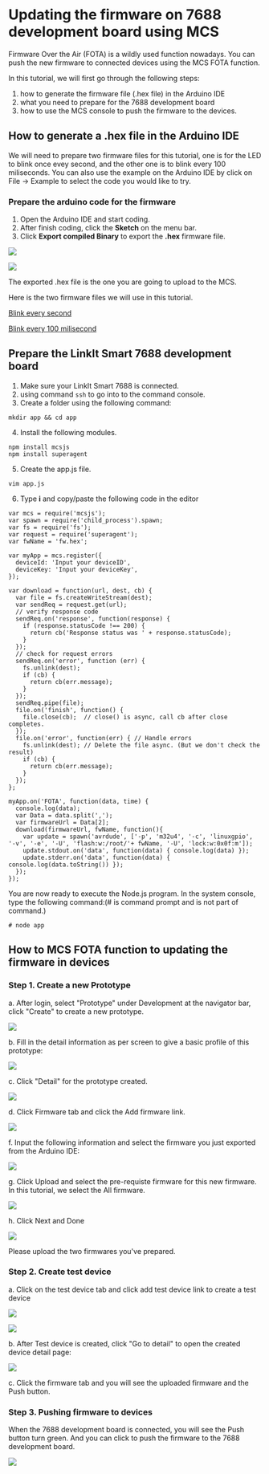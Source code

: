 # Updating the firmware on 7688 development board using MCS

Firmware Over the Air (FOTA) is a wildly used function nowadays. You can push the new firmware to connected devices using the MCS FOTA function.

In this tutorial, we will first go through the following steps:
1. how to generate the firmware file (.hex file) in the Arduino IDE
2. what you need to prepare for the 7688 development board
3. how to use the MCS console to push the firmware to the devices.


## How to generate a .hex file in the Arduino IDE

We will need to prepare two firmware files for this tutorial, one is for the LED to blink once evey second, and the other one is to blink every 100 miliseconds. You can also use the example on the Arduino IDE by click on File -> Example to select the code you would like to try.

### Prepare the arduino code for the firmware
1. Open the Arduino IDE and start coding.
2. After finish coding, click the **Sketch** on the menu bar.
3. Click **Export compiled Binary** to export the **.hex** firmware file.

![](../images/7688/img_7688_41.png)

![](../images/7688/img_7688_42.png)


The exported .hex file is the one you are going to upload to the MCS.

Here is the two firmware files we will use in this tutorial.

[Blink every second](http://cdn.mediatek.com/1s.hex)

[Blink every 100 milisecond](http://cdn.mediatek.com/100ms.hex)


## Prepare the LinkIt Smart 7688 development board

1. Make sure your LinkIt Smart 7688 is connected.
2. using command `ssh` to go into to the command console.
3. Create a folder using the following command:
```
mkdir app && cd app
```
4. Install the following modules.
```
npm install mcsjs
npm install superagent
```
5. Create the app.js file.
```
vim app.js
```

6. Type **i** and copy/paste the following code in the editor

```
var mcs = require('mcsjs');
var spawn = require('child_process').spawn;
var fs = require('fs');
var request = require('superagent');
var fwName = 'fw.hex';

var myApp = mcs.register({
  deviceId: 'Input your deviceID',
  deviceKey: 'Input your deviceKey',
});

var download = function(url, dest, cb) {
  var file = fs.createWriteStream(dest);
  var sendReq = request.get(url);
  // verify response code
  sendReq.on('response', function(response) {
    if (response.statusCode !== 200) {
      return cb('Response status was ' + response.statusCode);
    }
  });
  // check for request errors
  sendReq.on('error', function (err) {
    fs.unlink(dest);
    if (cb) {
      return cb(err.message);
    }
  });
  sendReq.pipe(file);
  file.on('finish', function() {
    file.close(cb);  // close() is async, call cb after close completes.
  });
  file.on('error', function(err) { // Handle errors
    fs.unlink(dest); // Delete the file async. (But we don't check the result)
    if (cb) {
      return cb(err.message);
    }
  });
};

myApp.on('FOTA', function(data, time) {
  console.log(data);
  var Data = data.split(',');
  var firmwareUrl = Data[2];
  download(firmwareUrl, fwName, function(){
    var update = spawn('avrdude', ['-p', 'm32u4', '-c', 'linuxgpio', '-v', '-e', '-U', 'flash:w:/root/'+ fwName, '-U', 'lock:w:0x0f:m']);
    update.stdout.on('data', function(data) { console.log(data) });
    update.stderr.on('data', function(data) { console.log(data.toString()) });
  });
});
```

You are now ready to execute the Node.js program. In the system console, type the following command:(# is command prompt and is not part of command.)

```
# node app
```


## How to MCS FOTA function to updating the firmware in devices

### Step 1. Create a new Prototype

a. After login, select "Prototype" under Development at the navigator bar, click "Create" to create a new prototype.

![](../images/Linkit_ONE/img_linkitone_02.png)

b. Fill in the detail information as per screen to give a basic profile of this prototype:

![](../images/7688/img_7688_03.png)

c. Click "Detail" for the prototype created.

![](../images/7688/img_7688_04.png)

d. Click Firmware tab and click the Add firmware link.

![](../images/7688/img_7688_43.png)


f. Input the following information and select the firmware you just exported from the Arduino IDE:

![](../images/7688/img_7688_44.png)


g. Click Upload and select the pre-requiste firmware for this new firmware. In this tutorial, we select the All firmware.

![](../images/7688/img_7688_45.png)

h. Click Next and Done

![](../images/7688/img_7688_46.png)


Please upload the two firmwares you've prepared.

### Step 2. Create test device

a. Click on the test device tab and click add test device link to create a test device

![](../images/7688/img_7688_47.png)

![](../images/7688/img_7688_48.png)

b. After Test device is created, click "Go to detail" to open the created device detail page:

![](../images/Linkit_ONE/img_linkitone_13.png)

c. Click the firmware tab and you will see the uploaded firmware and the Push button.


### Step 3. Pushing firmware to devices

When the 7688 development board is connected, you will see the Push button turn green. And you can click to push the firmware to the 7688 development board.

![](../images/7688/img_7688_49.png)



